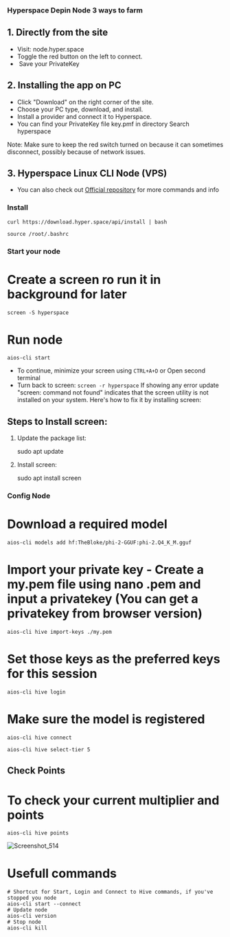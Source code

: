 ### Hyperspace Depin Node 3 ways to farm

## 1. Directly from the site
   - Visit: node.hyper.space
   - Toggle the red button on the left to connect.  
  -  Save your PrivateKey

## 2. Installing the app on PC
   - Click "Download" on the right corner of the site.  
   - Choose your PC type, download, and install.  
   - Install a provider and connect it to Hyperspace.  
   - You can find your PrivateKey file key.pmf in directory Search hyperspace

Note:  Make sure to keep the red switch turned on because it can sometimes disconnect, possibly because of network issues.

## 3. Hyperspace Linux CLI Node (VPS)
* You can also check out [Official repository](https://github.com/hyperspaceai/aios-cli?tab=readme-ov-file) for more commands and info

### Install
```
curl https://download.hyper.space/api/install | bash

source /root/.bashrc
```

### Start your node

# Create a screen ro run it in background for later
```shell
screen -S hyperspace
```
# Run node

```shell
aios-cli start
```
* To continue, minimize your screen using `CTRL+A+D` or Open second terminal
* Turn back to screen: `screen -r hyperspace`
If showing any error update "screen: command not found" indicates that the screen utility is not installed on your system. Here's how to fix it by installing screen:

## Steps to Install screen:

1. Update the package list:
   
   sudo apt update
   
2. Install screen:
   
   sudo apt install screen

### Config Node

# Download a required model
```shell
aios-cli models add hf:TheBloke/phi-2-GGUF:phi-2.Q4_K_M.gguf
```
# Import your private key - Create a my.pem file using nano .pem and input a privatekey (You can get a privatekey from browser version)
```shell
aios-cli hive import-keys ./my.pem
```
# Set those keys as the preferred keys for this session
```shell
aios-cli hive login
```
# Make sure the model is registered
```shell
aios-cli hive connect
```
```shell
aios-cli hive select-tier 5
```

## Check Points

# To check your current multiplier and points

```shell
aios-cli hive points
```

![Screenshot_514](https://github.com/user-attachments/assets/b840775e-6c58-4fe4-bd95-a5b876ba7de5)


# Usefull commands
```console
# Shortcut for Start, Login and Connect to Hive commands, if you've stopped you node
aios-cli start --connect
# Update node
aios-cli version
# Stop node
aios-cli kill
